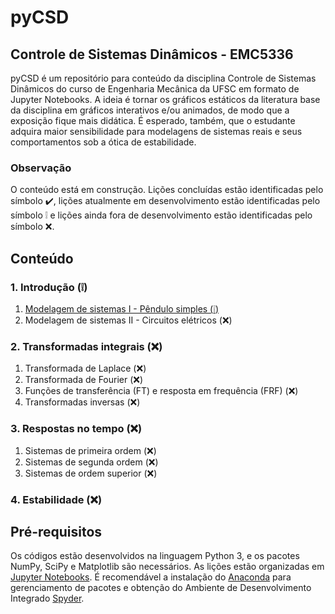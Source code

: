 # __pyCSD__
## Controle de Sistemas Dinâmicos - EMC5336

pyCSD é um repositório para conteúdo da disciplina Controle de Sistemas Dinâmicos do curso de Engenharia Mecânica da UFSC em formato de Jupyter Notebooks. A ideia é tornar os gráficos estáticos da literatura base da disciplina em gráficos interativos e/ou animados, de modo que a exposição fique mais didática. É esperado, também, que o estudante adquira maior sensibilidade para modelagens de sistemas reais e seus comportamentos sob a ótica de estabilidade.

### Observação

O conteúdo está em construção. Lições concluídas estão identificadas pelo símbolo :heavy_check_mark:, lições atualmente em desenvolvimento estão identificadas pelo símbolo :grey_exclamation: e lições ainda fora de desenvolvimento estão identificadas pelo símbolo :x:.

## Conteúdo

### 1. Introdução (:grey_exclamation:)
1. [Modelagem de sistemas I - Pêndulo simples (:grey_exclamation:)](https://nbviewer.jupyter.org/github/l-z-barboza/CSD/blob/main/notebooks/notebook1_1.ipynb)
2. Modelagem de sistemas II - Circuitos elétricos (:x:)

### 2. Transformadas integrais (:x:)
1. Transformada de Laplace (:x:)
2. Transformada de Fourier (:x:)
3. Funções de transferência (FT) e resposta em frequência (FRF) (:x:)
4. Transformadas inversas (:x:)

### 3. Respostas no tempo (:x:)
1. Sistemas de primeira ordem (:x:)
2. Sistemas de segunda ordem (:x:)
3. Sistemas de ordem superior (:x:)

### 4. Estabilidade (:x:)

## Pré-requisitos
Os códigos estão desenvolvidos na linguagem Python 3, e os pacotes NumPy, SciPy e Matplotlib são necessários. As lições estão organizadas em [Jupyter Notebooks](http://jupyter.org/). É recomendável a instalação do [Anaconda](https://docs.anaconda.com/anaconda/install/) para gerenciamento de pacotes e obtenção do Ambiente de Desenvolvimento Integrado [Spyder](https://www.spyder-ide.org/).
